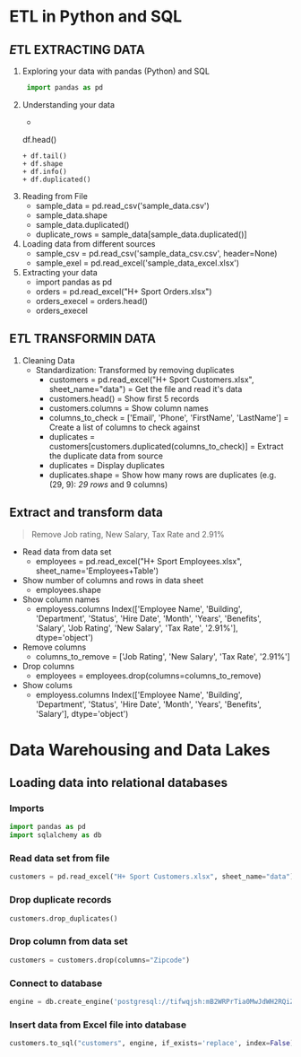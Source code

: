 # ETL in Python and SQL

## *E*TL EXTRACTING DATA
1. Exploring your data with pandas (Python) and SQL
    ```python
     import pandas as pd
    ```
2. Understanding your data
    + ```python
    df.head()
    ```
    + df.tail()
    + df.shape
    + df.info()
    + df.duplicated()
3. Reading from File
    + sample_data = pd.read_csv('sample_data.csv')
    + sample_data.shape
    + sample_data.duplicated()
    + duplicate_rows = sample_data[sample_data.duplicated()]
4. Loading data from different sources
    + sample_csv = pd.read_csv('sample_data_csv.csv', header=None)
    + sample_exel = pd.read_excel('sample_data_excel.xlsx')
5. Extracting your data
    + import pandas as pd
    + orders = pd.read_excel("H+ Sport Orders.xlsx")
    + orders_execel = orders.head()
    + orders_execel

## E*T*L TRANSFORMIN DATA
1. Cleaning Data
    + Standardization: Transformed by removing duplicates
        + customers = pd.read_excel("H+ Sport Customers.xlsx", sheet_name="data") = Get the file and read it's data
        + customers.head() = Show first 5 records
        + customers.columns = Show column names
        + columns_to_check = ['Email', 'Phone', 'FirstName', 'LastName'] = Create a list of columns to check against
        + duplicates = customers[customers.duplicated(columns_to_check)] = Extract the duplicate data from source
        + duplicates = Display duplicates
        + duplicates.shape = Show how many rows are duplicates (e.g. (29, 9): *29 rows* and 9 columns)
## Extract and transform data

> Remove Job rating, New Salary, Tax Rate and 2.91%

- Read data from data set
    + employees = pd.read_excel("H+ Sport Employees.xlsx", sheet_name='Employees+Table')
- Show number of columns and rows in data sheet
    + employees.shape
- Show column names
    + employess.columns
    Index(['Employee Name', 'Building', 'Department', 'Status', 'Hire Date',
       'Month', 'Years', 'Benefits', 'Salary', 'Job Rating', 'New Salary',
       'Tax Rate', '2.91%'],
      dtype='object')
- Remove columns
    + columns_to_remove = ['Job Rating', 'New Salary',
       'Tax Rate', '2.91%']
- Drop columns
    + employees = employees.drop(columns=columns_to_remove)
- Show colums
    + employess.columns
    Index(['Employee Name', 'Building', 'Department', 'Status', 'Hire Date',
       'Month', 'Years', 'Benefits', 'Salary'],
      dtype='object')

# Data Warehousing and Data Lakes
## Loading data into relational databases
### Imports
```python
import pandas as pd
import sqlalchemy as db
```
### Read data set from file
```python
customers = pd.read_excel("H+ Sport Customers.xlsx", sheet_name="data")
```
### Drop duplicate records
```python
customers.drop_duplicates()
```
### Drop column from data set
```python
customers = customers.drop(columns="Zipcode")
```
### Connect to database
```python
engine = db.create_engine('postgresql://tifwqjsh:mB2WRPrTia0MwJdWH2RQiZujAheiCfzU@salt.db.elephantsql.com/tifwqjsh')
```
### Insert data from Excel file into database
```python
customers.to_sql("customers", engine, if_exists='replace', index=False)
```